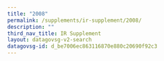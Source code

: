 ```yaml
---
title: "2008"
permalink: /supplements/ir-supplement/2008/
description: ""
third_nav_title: IR Supplement
layout: datagovsg-v2-search
datagovsg-id: d_be7006ec863116870e880c20690f92c3
---
```

